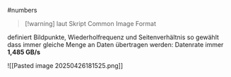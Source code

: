 #numbers

> [!warning] laut Skript Common Image Format

definiert Bildpunkte, Wiederholfrequenz und Seitenverhältnis
so gewählt dass immer gleiche Menge an Daten übertragen werden:
Datenrate immer **1,485 GB/s**

![[Pasted image 20250426181525.png]]
